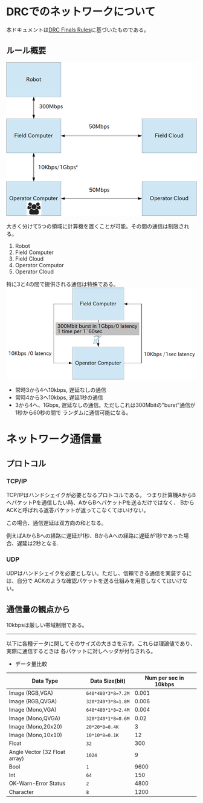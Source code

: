 # DRCでのネットワークについて
本ドキュメントは[DRC Finals Rules](http://www.theroboticschallenge.org/files/2014_11_02_DRC_Finals_Rules_Release_2_DISTAR_23753.pdf)に基づいたものである。

## ルール概要
![](images/network_overview.png)

大きく分けて5つの領域に計算機を置くことが可能。その間の通信は制限される。
1. Robot
2. Field Computer
3. Field Cloud
4. Operator Computor
5. Operator Cloud

特に3と4の間で提供される通信は特殊である。
![](images/network_fc_ocs.png)
* 常時3から4へ10kbps, 遅延なしの通信
* 常時4から3へ10kbps, 遅延1秒の通信
* 3から4へ、1Gbps, 遅延なしの通信。ただしこれは300Mbitの"burst"通信が1秒から60秒の間で
ランダムに通信可能になる。

# ネットワーク通信量
## プロトコル
### TCP/IP
TCP/IPはハンドシェイクが必要となるプロトコルである。
つまり計算機AからBへパケットPを通信したい時、AからBへパケットPを送るだけではなく、
BからACKと呼ばれる返答パケットが返ってこなくてはいけない。

この場合、通信遅延は双方向の和となる。

例えばAからBへの経路に遅延が1秒、BからAへの経路に遅延が1秒であった場合、遅延は2秒となる.

### UDP
UDPはハンドシェイクを必要としない。ただし、信頼できる通信を実装するには、自分で
ACKのような確認パケットを送る仕組みを用意しなくてはいけない。

## 通信量の観点から
10kbpsは厳しい帯域制限である。

---
以下に各種データに関してそのサイズの大きさを示す。これらは理論値であり、実際に通信するときは
各パケットに対しヘッダが付与される。

* データ量比較

Data Type                      | Data Size(bit)     | Num per sec in 10kbps
-------------------------------|--------------------|----------------------
Image (RGB,VGA)                | `640*480*3*8=7.2M` | 0.001
Image (RGB,QVGA)               | `320*240*3*8=1.8M` | 0.006
Image (Mono,VGA)               | `640*480*1*8=2.4M` | 0.004
Image (Mono,QVGA)              | `320*240*1*8=0.6M` | 0.02
Image (Mono,20x20)             | `20*20*8=0.4K`     | 3
Image (Mono,10x10)             | `10*10*8=0.1K`     | 12
Float                          | `32`               | 300
Angle Vector (32 Float array)  | `1024`             | 9
Bool                           | `1`                | 9600
Int                            | `64`               | 150
OK-Warn-Error Status           | `2`                | 4800
Character                      | `8`                | 1200
